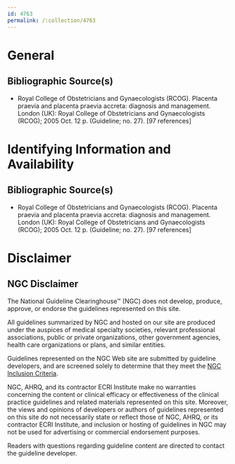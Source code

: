 ```yaml
---
id: 4763
permalink: /:collection/4763
---
```


# General

## Bibliographic Source(s)

- Royal College of Obstetricians and Gynaecologists (RCOG). Placenta praevia and placenta praevia accreta: diagnosis and management. London (UK): Royal College of Obstetricians and Gynaecologists (RCOG); 2005 Oct. 12 p. (Guideline; no. 27). [97 references]

# Identifying Information and Availability

## Bibliographic Source(s)

- Royal College of Obstetricians and Gynaecologists (RCOG). Placenta praevia and placenta praevia accreta: diagnosis and management. London (UK): Royal College of Obstetricians and Gynaecologists (RCOG); 2005 Oct. 12 p. (Guideline; no. 27). [97 references]

# Disclaimer

## NGC Disclaimer

The National Guideline Clearinghouse™ (NGC) does not develop, produce, approve, or endorse the guidelines represented on this site.

All guidelines summarized by NGC and hosted on our site are produced under the auspices of medical specialty societies, relevant professional associations, public or private organizations, other government agencies, health care organizations or plans, and similar entities.

Guidelines represented on the NGC Web site are submitted by guideline developers, and are screened solely to determine that they meet the [NGC Inclusion Criteria](/help-and-about/summaries/inclusion-criteria).

NGC, AHRQ, and its contractor ECRI Institute make no warranties concerning the content or clinical efficacy or effectiveness of the clinical practice guidelines and related materials represented on this site. Moreover, the views and opinions of developers or authors of guidelines represented on this site do not necessarily state or reflect those of NGC, AHRQ, or its contractor ECRI Institute, and inclusion or hosting of guidelines in NGC may not be used for advertising or commercial endorsement purposes.

Readers with questions regarding guideline content are directed to contact the guideline developer.

